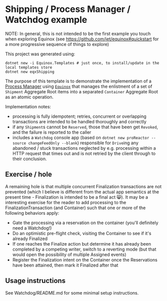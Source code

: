 # Shipping / Process Manager / Watchdog example

NOTE: In general, this is not intended to be the first example you touch when exploring Equinox (see https://github.com/jet/equinox#quickstart for a more progressive sequence of things to explore)

This project was generated using:

    dotnet new -i Equinox.Templates # just once, to install/update in the local templates store
    dotnet new eqxShipping

The purpose of this template is to demonstrate the implementation of a [Process Manager](https://www.enterpriseintegrationpatterns.com/patterns/messaging/ProcessManager.html) using [`Equinox`](https://github.com/jet/equinox) that manages the enlistment of a set of `Shipment` Aggregate Root items into a separated `Container` Aggregate Root as an atomic operation.

Implementation notes: 
   - processing is fully idempotent; retries, concurrent or overlapping transactions are intended to be handled thoroughly and correctly
   - if any `Shipment`s cannot be `Reserved`, those that have been get `Revoked`, and the failure is reported to the caller
   - includes a `Watchdog` console app (based on `dotnet new proReactor --source changeFeedOnly --blank`) responsible for `Drive`ing any abandoned / stuck transactions neglected by e.g. processing within a HTTP request that times out and is not retried by the client through to their conclusion.

## Exercise / hole

A remaining hole is that multiple concurrent Finalization transactions are not prevented (which I believe is different from the actual app semantics at the present time - Finalization is intended to be a final act 😸). It may be a interesting exercise for the reader to add processing to the FinalizationTransaction (and Container) such that one or more of the following behaviors apply: 
- Gate the processing via a reservation on the container (you'll definitely need a Watchdog!)
- Do an optimistic pre-flight check, visiting the Container to see if it's already Finalized
- If one reaches the Finalize action but determine it has already been completed by a competing writer, switch to a reverting mode (but that would open the possibility of multiple Assigned events)
- Register the Finalization intent on the Container once the Reservations have been attained, then mark it Finalized after that

## Usage instructions

See Watchdog/README.md for some minimal setup instructions.
